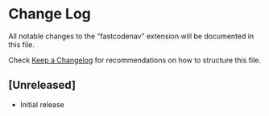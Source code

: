 # Change Log

All notable changes to the "fastcodenav" extension will be documented in this file.

Check [Keep a Changelog](http://keepachangelog.com/) for recommendations on how to structure this file.

## [Unreleased]

- Initial release
